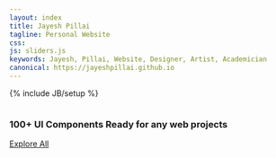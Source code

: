```yaml
---
layout: index
title: Jayesh Pillai
tagline: Personal Website
css: 
js: sliders.js
keywords: Jayesh, Pillai, Website, Designer, Artist, Academician
canonical: https://jayeshpillai.github.io
---
```


{% include JB/setup %}
<!-- Content Area Start -->
<div id="content">
<!-- HEADER -->
      <div class="header-style-3">
        <div class="container">
          <div class="row">
            <div class="col-xs-12 col-sm-6">
              <figure>
                <img src="{{ BASE_PATH }}/assets/images/bg/bg-2.jpg" alt="">
              </figure>
            </div>
            <div class="col-xs-12 col-sm-6">
              <div class="hero-content-v2">
                <h3>100+ UI Components <strong>Ready for any web projects</strong></h3>
                <a href="{{ BASE_PATH }}/components" class="btn btn-lg btn-default-filled animated fadeInUp">Explore All</a>
              </div>
            </div>
          </div>
        </div>
      </div>	
<!-- END HEADER -->
<!-- Content area end -->
</div>
